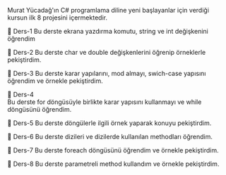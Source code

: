 Murat Yücadağ'ın C# programlama diline yeni başlayanlar için verdiği kursun ilk 8 projesini içermektedir.


📍 Ders-1
Bu derste ekrana yazdırma komutu, string ve int değişkenini öğrendim

📍 Ders-2
Bu derste char ve double değişkenlerini öğrenip örneklerle pekiştirdim.

📍 Ders-3
Bu derste karar yapılarını, mod almayı, swich-case yapısını öğrendim ve örnekle pekiştirdim.

📍 Ders-4  
Bu derste for döngüsüyle birlikte karar yapısını kullanmayı ve while döngüsünü öğrendim.

📍 Ders-5
Bu derste döngülerle ilgili örnek yaparak konuyu pekiştirdim.

📍 Ders-6
Bu derste dizileri ve dizilerde kullanılan methodları öğrendim. 

📍 Ders-7
Bu derste foreach döngüsünü öğrendim ve örnekle pekiştirdim.

📍 Ders-8
Bu derste parametreli method kullandım ve örnekle pekiştirdim.
